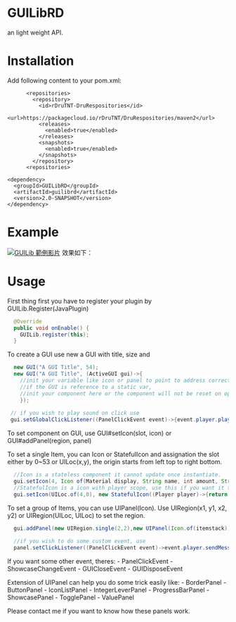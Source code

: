 # GUILibRD
an light weight API.

# Installation
Add following content to your pom.xml:
```
      <repositories>  
        <repository>
          <id>rDruTNT-DruRespositories</id>
          <url>https://packagecloud.io/rDruTNT/DruRespositories/maven2</url>
          <releases>
            <enabled>true</enabled>
          </releases>
          <snapshots>
            <enabled>true</enabled>
          </snapshots>
        </repository>
      <repositories>
      
<dependency>
  <groupId>GUILibRD</groupId>
  <artifactId>guilibrd</artifactId>
  <version>2.0-SNAPSHOT</version>
</dependency>
```
# Example
[![GUILib 範例影片](https://img.youtube.com/vi/6A59R68TPNc/maxresdefault.jpg)](https://youtu.be/6A59R68TPNc)
效果如下：
# Usage

First thing first you have to register your plugin by GUILib.Register(JavaPlugin)
```java
  @Override
  public void onEnable() {
    GUILib.register(this);
  }
```

To create a GUI use new a GUI with title, size and <init>
```java
  new GUI("A GUI Title", 54);
  new GUI("A GUI Title", (ActiveGUI gui)->{
    //init your variable like icon or panel to point to address correctly 
    //if the GUI is reference to a static var, 
    //init your component here or the component will not be reset on open.
    });
      
 // if you wish to play sound on click use
 gui.setGlobalClickListener((PanelClickEvent event)->{event.player.playSound(sound);});
```

To set component on GUI, use GUI#setIcon(slot, icon) or GUI#addPanel(region, panel)

To set a single Item, you can Icon or StatefulIcon and assignation the slot either by 0~53 or UILoc(x,y), the origin starts from left top to right bottom.
```java
  //Icon is a stateless component it cannot update once instantiate.
  gui.setIcon(4, Icon of(Material display, String name, int amount, String... lore));
  //StatefulIcon is a icon with player scope, use this if you want it to be difference with different player.  
  gui.setIcon(UILoc.of(4,0), new StatefulIcon((Player player)->{return getPlayerHead(player);}));
```

To set a group of Items, you can use UIPanel(Icon).
Use UIRegion(x1, y1, x2, y2) or UIRegion(UILoc, UILoc)  to set the region.
```java
  gui.addPanel(new UIRegion.single(2,2),new UIPanel(Icon.of(itemstack)));
      
  //if you wish to do some custom event, use
  panel.setClickListener((PanelClickEvent event)->event.player.sendMessage("you clicked this panel"));
```   
If you want some other event, theres:
      - PanelClickEvent
      - ShowcaseChangeEvent
      - GUICloseEvent
      - GUIDisposeEvent
      
Extension of UIPanel can help you do some trick easily like:
      - BorderPanel
      - ButtonPanel
      - IconListPanel
      - IntegerLeverPanel
      - ProgressBarPanel
      - ShowcasePanel
      - TogglePanel
      - ValuePanel  

Please contact me if you want to know how these panels work.
